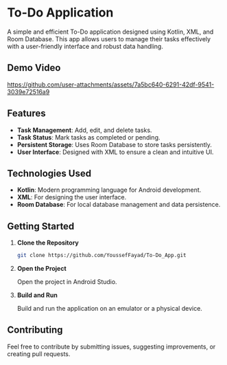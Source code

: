 # To-Do Application

A simple and efficient To-Do application designed using Kotlin, XML, and Room Database. This app allows users to manage their tasks effectively with a user-friendly interface and robust data handling.

## Demo Video

https://github.com/user-attachments/assets/7a5bc640-6291-42df-9541-3039e72516a9

## Features

- **Task Management**: Add, edit, and delete tasks.
- **Task Status**: Mark tasks as completed or pending.
- **Persistent Storage**: Uses Room Database to store tasks persistently.
- **User Interface**: Designed with XML to ensure a clean and intuitive UI.

## Technologies Used

- **Kotlin**: Modern programming language for Android development.
- **XML**: For designing the user interface.
- **Room Database**: For local database management and data persistence.

## Getting Started

1. **Clone the Repository**

   ```bash
   git clone https://github.com/YoussefFayad/To-Do_App.git
   ```

2. **Open the Project**

   Open the project in Android Studio.

3. **Build and Run**

   Build and run the application on an emulator or a physical device.

## Contributing

Feel free to contribute by submitting issues, suggesting improvements, or creating pull requests.

